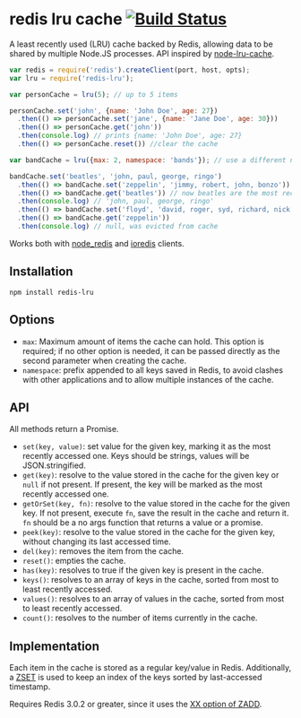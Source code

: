 # redis lru cache [![Build Status](https://secure.travis-ci.org/facundoolano/redis-lru.png)](http://travis-ci.org/facundoolano/redis-lru)

A least recently used (LRU) cache backed by Redis, allowing data to be shared by
multiple Node.JS processes. API inspired by [node-lru-cache](https://github.com/isaacs/node-lru-cache).

```js
var redis = require('redis').createClient(port, host, opts);
var lru = require('redis-lru');

var personCache = lru(5); // up to 5 items

personCache.set('john', {name: 'John Doe', age: 27})
  .then(() => personCache.set('jane', {name: 'Jane Doe', age: 30}))
  .then(() => personCache.get('john'))
  .then(console.log) // prints {name: 'John Doe', age: 27}
  .then(() => personCache.reset()) //clear the cache

var bandCache = lru({max: 2, namespace: 'bands'}); // use a different namespace

bandCache.set('beatles', 'john, paul, george, ringo')
  .then(() => bandCache.set('zeppelin', 'jimmy, robert, john, bonzo'))
  .then(() => bandCache.get('beatles')) // now beatles are the most recently accessed
  .then(console.log) // 'john, paul, george, ringo'
  .then(() => bandCache.set('floyd', 'david, roger, syd, richard, nick')) // cache full, remove least recently accessed
  .then(() => bandCache.get('zeppelin'))
  .then(console.log) // null, was evicted from cache
```

Works both with [node_redis](https://github.com/NodeRedis/node_redis) and [ioredis](https://github.com/luin/ioredis) clients.

## Installation

```
npm install redis-lru
```

## Options

* `max`: Maximum amount of items the cache can hold. This option is required; if no
other option is needed, it can be passed directly as the second parameter when creating
the cache.
* `namespace`: prefix appended to all keys saved in Redis, to avoid clashes with other applications
and to allow multiple instances of the cache.

## API

All methods return a Promise.

* `set(key, value)`: set value for the given key, marking it as the most recently accessed one.
Keys should be strings, values will be JSON.stringified.
* `get(key)`: resolve to the value stored in the cache for the given key or `null` if not present.
If present, the key will be marked as the most recently accessed one.
* `getOrSet(key, fn)`: resolve to the value stored in the cache for the given key. If not present,
execute `fn`, save the result in the cache and return it. `fn` should be a no args function that
returns a value or a promise.
* `peek(key)`: resolve to the value stored in the cache for the given key, without changing its
last accessed time.
* `del(key)`: removes the item from the cache.
* `reset()`: empties the cache.
* `has(key)`: resolves to true if the given key is present in the cache.
* `keys()`: resolves to an array of keys in the cache, sorted from most to least recently accessed.
* `values()`: resolves to an array of values in the cache, sorted from most to least recently accessed.
* `count()`: resolves to the number of items currently in the cache.


## Implementation

Each item in the cache is stored as a regular key/value in Redis. Additionally,
a [ZSET](https://redis.io/topics/data-types#sorted-sets) is used to keep an
index of the keys sorted by last-accessed timestamp.

Requires Redis 3.0.2 or greater, since it uses the
[XX option of ZADD](https://redis.io/commands/zadd#zadd-options-redis-302-or-greater).
